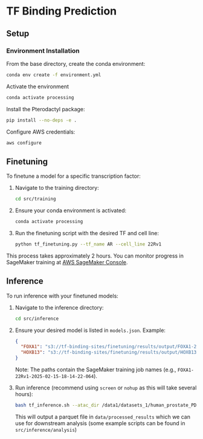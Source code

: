 # TF Binding Prediction

## Setup

### Environment Installation

From the base directory, create the conda environment:

```bash
conda env create -f environment.yml
```

Activate the environment

```bash
conda activate processing
```

Install the Pterodactyl package:

```bash
pip install --no-deps -e .
```

Configure AWS credentials:

```bash
aws configure
```

## Finetuning

To finetune a model for a specific transcription factor:

1. Navigate to the training directory:
   ```bash
   cd src/training
   ```

2. Ensure your conda environment is activated:
   ```bash
   conda activate processing
   ```

3. Run the finetuning script with the desired TF and cell line:
   ```bash
   python tf_finetuning.py --tf_name AR --cell_line 22Rv1
   ```

This process takes approximately 2 hours. You can monitor progress in SageMaker training at [AWS SageMaker Console](https://016114370410-4y4js2yi.us-west-2.console.aws.amazon.com/sagemaker/home?region=us-west-2#/jobs).

## Inference

To run inference with your finetuned models:

1. Navigate to the inference directory:
   ```bash
   cd src/inference
   ```

2. Ensure your desired model is listed in `models.json`. Example:
   ```json
   {
     "FOXA1": "s3://tf-binding-sites/finetuning/results/output/FOXA1-22Rv1-2025-02-15-18-14-22-064/output/model.tar.gz",
     "HOXB13": "s3://tf-binding-sites/finetuning/results/output/HOXB13-22Rv1-2025-02-18-23-29-14-654/output/model.tar.gz"
   }
   ```
   
   Note: The paths contain the SageMaker training job names (e.g., `FOXA1-22Rv1-2025-02-15-18-14-22-064`).

3. Run inference (recommend using `screen` or `nohup` as this will take several hours):
   ```bash
   bash tf_inference.sh --atac_dir /data1/datasets_1/human_prostate_PDX/processed/ATAC_merge/LuCaP_145_1 --models FOXA1,HOXB13 --parallel
   ```


   This will output a parquet file in `data/processed_results` which we can use for downstream analysis (some example scripts can be found in `src/inference/analysis`)